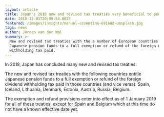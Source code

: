 ```yaml
---
layout: article
title: Japan's 2018 new and revised tax treaties very beneficial to pension funds
date: 2018-12-01T20:09:54.862Z
featured: /images/insights/manuel-cosentino-691602-unsplash.jpg
tags: news
author: Jeroen van der Wal
summary: >-
  New and revised tax treaties with the a number of European countries entitle
  Japanese pension funds to a full exemption or refund of the foreign dividend
  withholding tax paid.
---
```

In 2018, Japan has concluded many new and revised tax treaties. 

The new and revised tax treaties with the following countries entitle Japanese pension funds to a full exemption or refund of the foreign dividend withholding tax paid in those countries (and vice versa): Spain, Iceland, Lithuania, Denmark, Estonia, Austria, Russia, Belgium. 

The exemption and refund provisions enter into effect as of 1 January 2019 for all of these treaties, except for Spain and Belgium which at this time do not have a known effective date yet.
